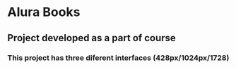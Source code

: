 # Alura Books

## Project developed as a part of course

### This project has three diferent interfaces (428px/1024px/1728)